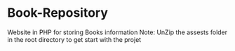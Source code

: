 # Book-Repository
Website in PHP for storing Books information
Note: UnZip the assests folder in the root directory to get start with the projet
